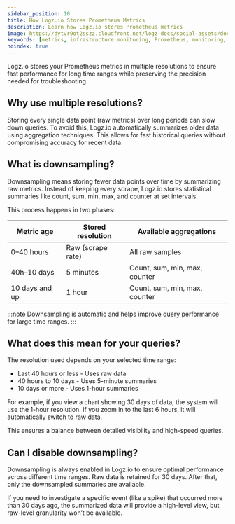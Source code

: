 ```yaml
---
sidebar_position: 10
title: How Logz.io Stores Prometheus Metrics
description: Learn how Logz.io stores Prometheus metrics
image: https://dytvr9ot2sszz.cloudfront.net/logz-docs/social-assets/docs-social.jpg
keywords: [metrics, infrastructure monitoring, Prometheus, monitoring, observability, logz.io, downsampling, data retention, query performance]
noindex: true
---
```


Logz.io stores your Prometheus metrics in multiple resolutions to ensure fast performance for long time ranges while preserving the precision needed for troubleshooting.

## Why use multiple resolutions?

Storing every single data point (raw metrics) over long periods can slow down queries. To avoid this, Logz.io automatically summarizes older data using aggregation techniques. This allows for fast historical queries without compromising accuracy for recent data.

## What is downsampling?

Downsampling means storing fewer data points over time by summarizing raw metrics. Instead of keeping every scrape, Logz.io stores statistical summaries like count, sum, min, max, and counter at set intervals.

This process happens in two phases:

| Metric age | Stored resolution | Available aggregations |
|    --    |      --      |        --        |
| 0–40 hours | Raw (scrape rate)	| All raw samples |
| 40h–10 days | 5 minutes | Count, sum, min, max, counter |
| 10 days and up | 1 hour | Count, sum, min, max, counter |

:::note
Downsampling is automatic and helps improve query performance for large time ranges.
:::

## What does this mean for your queries?

The resolution used depends on your selected time range:

* Last 40 hours or less - Uses raw data
* 40 hours to 10 days - Uses 5-minute summaries
* 10 days or more - Uses 1-hour summaries

For example, if you view a chart showing 30 days of data, the system will use the 1-hour resolution. If you zoom in to the last 6 hours, it will automatically switch to raw data.

This ensures a balance between detailed visibility and high-speed queries.

## Can I disable downsampling?

Downsampling is always enabled in Logz.io to ensure optimal performance across different time ranges. Raw data is retained for 30 days. After that, only the downsampled summaries are available.

If you need to investigate a specific event (like a spike) that occurred more than 30 days ago, the summarized data will provide a high-level view, but raw-level granularity won’t be available.